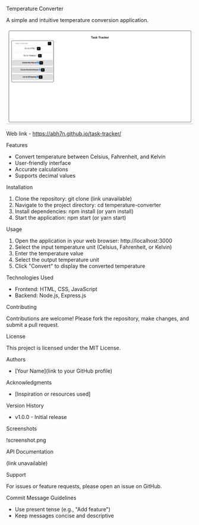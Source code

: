 Temperature Converter

A simple and intuitive temperature conversion application.

![Image Alt Text](task-tracker.png)

Web link - https://abh7n.github.io/task-tracker/

Features

- Convert temperature between Celsius, Fahrenheit, and Kelvin
- User-friendly interface
- Accurate calculations
- Supports decimal values

Installation

1. Clone the repository: git clone (link unavailable)
2. Navigate to the project directory: cd temperature-converter
3. Install dependencies: npm install (or yarn install)
4. Start the application: npm start (or yarn start)

Usage

1. Open the application in your web browser: http://localhost:3000
2. Select the input temperature unit (Celsius, Fahrenheit, or Kelvin)
3. Enter the temperature value
4. Select the output temperature unit
5. Click "Convert" to display the converted temperature

Technologies Used

- Frontend: HTML, CSS, JavaScript
- Backend: Node.js, Express.js

Contributing

Contributions are welcome! Please fork the repository, make changes, and submit a pull request.

License

This project is licensed under the MIT License.

Authors

- [Your Name](link to your GitHub profile)

Acknowledgments

- [Inspiration or resources used]

Version History

- v1.0.0 - Initial release

Screenshots

!screenshot.png

API Documentation

(link unavailable)

Support

For issues or feature requests, please open an issue on GitHub.

Commit Message Guidelines

- Use present tense (e.g., "Add feature")
- Keep messages concise and descriptive
